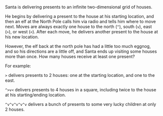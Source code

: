 Santa is delivering presents to an infinite two-dimensional grid of houses.

He begins by delivering a present to the house at his starting location, and then an elf at the North Pole calls him via radio and tells him where to move next.
Moves are always exactly one house to the north (`^`), south (`v`), east (`>`), or west (`<`).
After each move, he delivers another present to the house at his new location.

However, the elf back at the north pole has had a little too much eggnog, and so his directions are a little off, and Santa ends up visiting some houses more than once.
How many houses receive at least one present?

For example:

`>` delivers presents to 2 houses: one at the starting location, and one to the east.

`^>v<` delivers presents to 4 houses in a square, including twice to the house at his starting/ending location.

`^v^v^v^v^v` delivers a bunch of presents to some very lucky children at only 2 houses.
